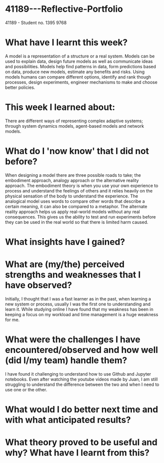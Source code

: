 # 41189---Reflective-Portfolio
41189 - Student no. 1395 9768

# What have I learnt this week?

A model is a representation of a structure or a real system. Models can be used to explain data, design future models as well as communicate ideas and possibilities. Models help find patterns in data, form predictions based on data, produce new models, estimate any benefits and risks. Using models humans can compare different options, identify and rank though processes, design experiments, engineer mechanisms to make and choose better policies. 

# This week I learned about:
There are different ways of representing complex adaptive systems; through system dynamics models, agent-based models and network models. 

# What do I 'now know' that I did not before?
When designing a model there are three possible roads to take; the embodiment approach, analogy approach or the alternative reality approach. The embodiment theory is when you use your own experience to process and understand the feelings of others and it relies heavily on the physical sensation of the body to understand the experience. The analogical model uses words to compare other words that describe a certain meaning, it can also be compared to a metaphor. The alternate reality approach helps us apply real-world models without any real consequences. This gives us the ability to test and run experiments before they can be used in the real world so that there is limited harm caused.

# What insights have I gained?

# What are (my/the) perceived strengths and weaknesses that I have observed?

Initially, I thought that I was a fast learner as in the past, when learning a new system or process, usually I was the first one to understanding and learn it. While studying online I have found that my weakness has been in keeping a focus on my workload and time management is a huge weakness for me. 

# What were the challenges I have encountered/observed and how well (did I/my team) handle them?
I have found it challenging to understand how to use Github and Jupyter notebooks. Even after watching the youtube videos made by Juan, I am still struggling to understand the difference between the two and when I need to use one or the other. 

# What would I do better next time and with what anticipated results?


# What theory proved to be useful and why? What have I learnt from this?
